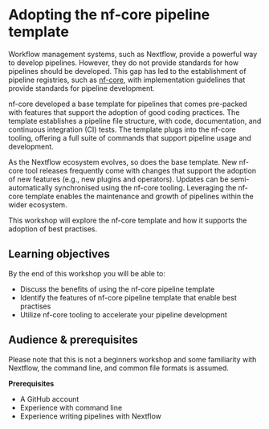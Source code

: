 # Adopting the nf-core pipeline template

Workflow management systems, such as Nextflow, provide a powerful way to develop pipelines. However, they do not provide standards for how pipelines should be developed. This gap has led to the establishment of pipeline registries, such as [nf-core](https://nf-co.re/), with implementation guidelines that provide standards for pipeline development.

nf-core developed a base template for pipelines that comes pre-packed with features that support the adoption of good coding practices. The template establishes a pipeline file structure, with code, documentation, and continuous integration (CI) tests. The template plugs into the nf-core tooling, offering a full suite of commands that support pipeline usage and development.

As the Nextflow ecosystem evolves, so does the base template. New nf-core tool releases frequently come with changes that support the adoption of new features (e.g., new plugins and operators). Updates can be semi-automatically synchronised using the nf-core tooling. Leveraging the nf-core template enables the maintenance and growth of pipelines within the wider ecosystem. 

This workshop will explore the nf-core template and how it supports the adoption of best practises.

## Learning objectives

By the end of this workshop you will be able to:

- Discuss the benefits of using the nf-core pipeline template
- Identify the features of nf-core pipeline template that enable best practises
- Utilize nf-core tooling to accelerate your pipeline development

## Audience & prerequisites

Please note that this is not a beginners workshop and some familiarity with Nextflow, the command line, and common file formats is assumed.

**Prerequisites**

-   A GitHub account
-   Experience with command line
-   Experience writing pipelines with Nextflow
